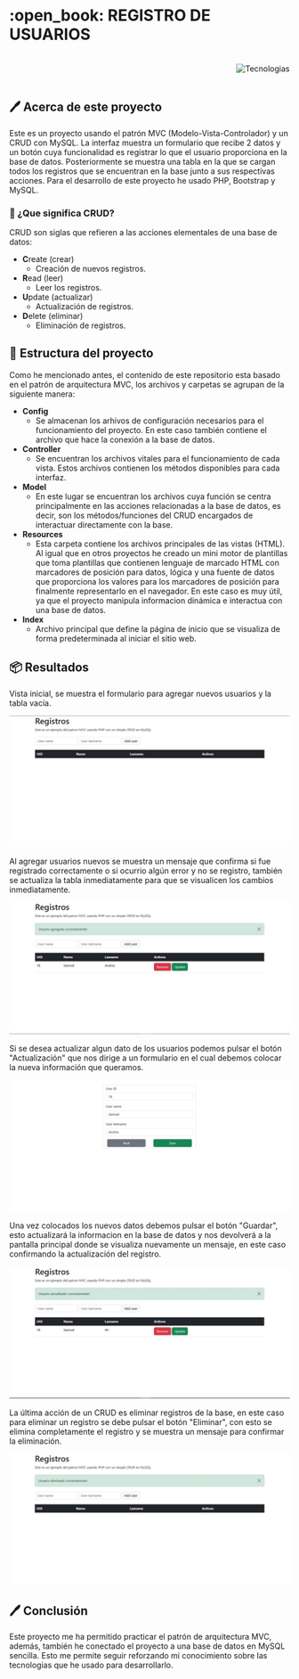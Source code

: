 <h1 align="left" width="100%"> :open_book: REGISTRO DE USUARIOS </h1>

<br><img align="right" src="https://skillicons.dev/icons?i=vscode,php,bootstrap,html,css,mysql,github,git" height="37" alt="Tecnologias"><br><br>

## :pen: Acerca de este proyecto

Este es un proyecto usando el patrón MVC (Modelo-Vista-Controlador) y un CRUD con MySQL. La interfaz muestra un formulario que recibe 2 datos y un botón cuya funcionalidad es registrar lo que el usuario proporciona en la base de datos. Posteriormente se muestra una tabla en la que se cargan todos los registros que se encuentran en la base junto a sus respectivas acciones. Para el desarrollo de este proyecto he usado PHP, Bootstrap y MySQL.

### :pencil: ¿Que significa CRUD?

CRUD son siglas que refieren a las acciones elementales de una base de datos:

- **C**reate (crear)
  - Creación de nuevos registros.
- **R**ead (leer)
  - Leer los registros.
- **U**pdate (actualizar)
  - Actualización de registros.
- **D**elete (eliminar)
  - Eliminación de registros.

## :hammer: Estructura del proyecto

Como he mencionado antes, el contenido de este repositorio esta basado en el patrón de arquitectura MVC, los archivos y carpetas se agrupan de la siguiente manera:

- **Config**
  - Se almacenan los arhivos de configuración necesarios para el funcionamiento del proyecto. En este caso también contiene el archivo que hace la conexión a la base de datos.
- **Controller**
  - Se encuentran los archivos vitales para el funcionamiento de cada vista. Estos archivos contienen los métodos disponibles para cada interfaz.
- **Model**
  - En este lugar se encuentran los archivos cuya función se centra principalmente en las acciones relacionadas a la base de datos, es decir, son los métodos/funciones del CRUD encargados de interactuar directamente con la base.
- **Resources**
  - Esta carpeta contiene los archivos principales de las vistas (HTML). Al igual que en otros proyectos he creado un mini motor de plantillas que toma plantillas que contienen lenguaje de marcado HTML con marcadores de posición para datos, lógica y una fuente de datos que proporciona los valores para los marcadores de posición para finalmente representarlo en el navegador. En este caso es muy útil, ya que el proyecto manipula informacion dinámica e interactua con una base de datos.
- **Index**
  - Archivo principal que define la página de inicio que se visualiza de forma predeterminada al iniciar el sitio web.

## :package: Resultados

Vista inicial, se muestra el formulario para agregar nuevos usuarios y la tabla vacía.

<p align="center">
  <img src="https://raw.githubusercontent.com/samoel-andres/practica_mvc_php/main/public/evidence/empty_form.JPG" alt="Vista inicial">
</p>

Al agregar usuarios nuevos se muestra un mensaje que confirma si fue registrado correctamente o si ocurrio algún error y no se registro, también se actualiza la tabla inmediatamente para que se visualicen los cambios inmediatamente.

<p align="center">
  <img src="https://raw.githubusercontent.com/samoel-andres/practica_mvc_php/main/public/evidence/record_added.JPG" alt="Registro agregado">
</p>

Si se desea actualizar algun dato de los usuarios podemos pulsar el botón "Actualización" que nos dirige a un formulario en el cual debemos colocar la nueva información que queramos.

<p align="center">
  <img src="https://raw.githubusercontent.com/samoel-andres/practica_mvc_php/main/public/evidence/form_to_update.JPG" alt="Formulario para actualizar registros">
</p>

Una vez colocados los nuevos datos debemos pulsar el botón "Guardar", esto actualizará la informacion en la base de datos y nos devolverá a la pantalla principal donde se visualiza nuevamente un mensaje, en este caso confirmando la actualización del registro.

<p align="center">
  <img src="https://raw.githubusercontent.com/samoel-andres/practica_mvc_php/main/public/evidence/record_updated.JPG" alt="Registro actualizado">
</p>

La última acción de un CRUD es eliminar registros de la base, en este caso para eliminar un registro se debe pulsar el botón "Eliminar", con esto se elimina completamente el registro y se muestra un mensaje para confirmar la eliminación.

<p align="center">
  <img src="https://raw.githubusercontent.com/samoel-andres/practica_mvc_php/main/public/evidence/record_removed.JPG" alt="Registro eliminado">
</p>

## :pen: Conclusión

Este proyecto me ha permitido practicar el patrón de arquitectura MVC, además, también he conectado el proyecto a una base de datos en MySQL sencilla. Esto me permite seguir reforzando mi conocimiento sobre las tecnologias que he usado para desarrollarlo.
